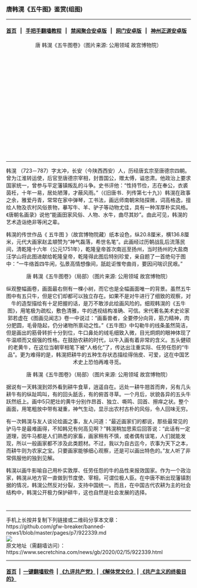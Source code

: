 ### 唐韩滉《五牛图》鉴赏(组图)
------------------------

#### [首页](https://github.com/gfw-breaker/banned-news1/blob/master/README.md) &nbsp;&nbsp;|&nbsp;&nbsp; [手把手翻墙教程](https://github.com/gfw-breaker/guides/wiki) &nbsp;&nbsp;|&nbsp;&nbsp; [禁闻聚合安卓版](https://github.com/gfw-breaker/bn-android) &nbsp;&nbsp;|&nbsp;&nbsp; [网门安卓版](https://github.com/oGate2/oGate) &nbsp;&nbsp;|&nbsp;&nbsp; [神州正道安卓版](https://github.com/SzzdOgate/update) 



<div class="article_right" style="fone-color:#000">
 <p style="text-align:center">
  <img alt="" src="https://img3.secretchina.com/pic/2020/2-5/p2620252a57828528-ss.jpg"/>
  <br>
   唐 韩滉《五牛图卷》（图片来源: 公用领域 故宫博物院）
   <span id="hideid" name="hideid" style="color:red;display:none;">
    <span href="https://www.secretchina.com">
    </span>
   </span>
  </br>
 </p>
 <div id="txt-mid1-t21-2017">
  <ins class="adsbygoogle" data-ad-client="ca-pub-1276641434651360" data-ad-slot="2451032099" style="display:inline-block;width:336px;height:280px">
  </ins>
  

---


  </div>
 </div>
 <p>
  <span href="https://www.secretchina.com/news/gb/tag/韩滉" target="_blank">
   韩滉
  </span>
  （723－787）字太冲，长安（今陕西西安）人，历经唐玄宗至唐德宗四朝。曾为江淮转运使，后官至唐德宗宰相，封晋国公，赠太傅，谥忠肃。他政治上要求国家统一，曾参与平定藩镇叛乱的斗争。史书评他：“性持节俭，志在奉公，衣裘茵衽，十年一易，居处陋薄，才蔽风雨。”（《旧唐书．列传第七十九》）韩滉在政事之余，雅爱丹青，常常在家中弹琴，工书法，画远师南朝宋陆探微，词高格逸，擅绘人物及农村风俗景物，摹写牛、羊、驴子等动物尤佳，具有一种浑厚朴实风格。《唐朝名画录》说他“能画田家风俗、人物、水牛，曲尽其妙”。由此可见，韩滉的艺术造诣绝非等闲之辈。
  <span id="hideid" name="hideid" style="color:red;display:none;">
   <span href="https://www.secretchina.com">
   </span>
  </span>
 </p>
 <p>
  韩滉的传世作品《
  <span href="https://www.secretchina.com/news/gb/tag/五牛图" target="_blank">
   五牛图
  </span>
  》（故宫博物院藏）纸本设色，纵20.8厘米，横136.8厘米，元代大画家赵孟頫赞为“神气磊落，希世名笔”。此画经过历朝战乱后流落民间，清乾隆十六年（公元1751年），乾隆皇帝首次南巡至扬州，当时扬州的大盐商汪学山将此图进献给乾隆皇帝，乾隆得此图后特别珍爱，亲自题了一首绝句于图中：“一牛络首四牛闲，弘景高情想像间，舐龁讵惟夸曲肖，要因问喘识民艰。”
 </p>
 <p style="text-align:center">
  <img alt="" src="https://img3.secretchina.com/pic/2020/2-5/p2620251a985160590-ss.jpg"/>
  <br>
   唐 韩滉《五牛图卷》（局部）（图片来源: 公用领域 故宫博物院）
  </br>
 </p>
 <p style="text-align:center">
  纵观整幅画卷，画面最右侧有一棵小树，而它也是全幅画面唯一的背景。虽然五牛图中有五只牛，但是它们却都可以独立存在。如果不是对牛进行了细致的观察，对牛的造型描绘有十足把握的话，是万不敢涉此绘画风险的。细观韩滉的《五牛图》，用笔极为疏松，敷色清雅，牛的透视结构准确、可信。宋代著名美术史论家郭若虚在《图画见闻志》卷一中说过：“画畜兽者，全要停分向背，筋力精神，肉分肥圆，毛骨隐起，仍分诸物所禀动之性。”《五牛图》中勾勒牛的线条虽然简洁，但是画出的筋骨转折十分到位，牛口鼻处的绒毛细致入微，目光炯炯的眼神体现了牛温顺而又倔强的性格。在鼓励农耕的时代，以牛入画有着非常的含义。五头健硕的老黄牛，在这位当朝宰相笔下被“人格化”了，传达出注重实际、任劳任怨的“牛品”。更为难得的是，韩滉把耕牛的五种生存状态描绘得俏皮、可爱，这在中国艺术史上恐怕再难寻觅。
 </p>
 <p style="text-align:center">
  <img alt="" src="https://img3.secretchina.com/pic/2020/2-5/p2620241a402775957-ss.jpg"/>
  <br>
   唐 韩滉《五牛图卷》（局部）（图片来源: 公用领域 故宫博物院）
  </br>
 </p>
 <p>
  据说有一天韩滉到郊外看到耕牛食草，逍遥自在。远处一耕牛翘首而奔，另有几头耕牛有的纵趾鸣叫，有的回头舐舌，有的俯首寻草。一个月后，状貌各异的五头牛跃然纸上。画中5只肥壮的黄牛分别作昂首、独立、嘶鸣、回首、擦痒之状。整个画面，用笔粗放中带有凝重，神气生动，显示出农村古朴的风俗，令人回味无穷。
 </p>
 <p>
  有一次韩滉与友人谈论绘画之事，友人问道：“最近画家们的都说，那些最常见的驴马牛是最难画得，不知韩兄有何高见啊？”韩滉稍加思索后回答说：“此话有一定道理，因牛马都是人们熟悉的家畜，画家稍有不慎，或者偶有误笔，人们就能发现，所以一般画家都不涉及此类题材。不过，我以为自古迄今，农事为天下之本，而耕牛则为农家之宝。只要画家能够细心观察，还是可以画出特色的。”友人听了非常佩服他的独到见解。
 </p>
 <p>
  韩滉以画牛影喻自己用朴实敦厚、任劳任怨的牛的品性来报效国家。作为一个政治家，韩滉从地方官一直做到节度使、宰相，可谓位极人臣。在中唐不断出现藩镇割据的情况，韩滉公然反对分裂，支持中国统一。而且，在中国古代农耕为主的社会结构中，韩滉公开极力保护耕牛，这也自然是社会发展的选择。
  <center>
   <div>
    <div id="txt-mid2-t22-2017" style="display: block;  max-height: 351px;  overflow: hidden;">
     <div id="SC-21xxx">
     </div>
     <ins class="adsbygoogle" data-ad-client="ca-pub-1276641434651360" data-ad-format="auto" data-ad-slot="4301710469" data-full-width-responsive="true" style="display:block">
     </ins>
    </div>
   </div>
  </center>
  <div style="padding-top:12px;">
  </div>
 </p>
</div>

<hr/>
手机上长按并复制下列链接或二维码分享本文章：<br/>
https://github.com/gfw-breaker/banned-news1/blob/master/pages/p7/922339.md <br/>
<a href='https://github.com/gfw-breaker/banned-news1/blob/master/pages/p7/922339.md'><img src='https://github.com/gfw-breaker/banned-news1/blob/master/pages/p7/922339.md.png'/></a> <br/>
原文地址（需翻墙访问）：https://www.secretchina.com/news/gb/2020/02/15/922339.html


------------------------
#### [首页](https://github.com/gfw-breaker/banned-news1/blob/master/README.md) &nbsp;|&nbsp; [一键翻墙软件](https://github.com/gfw-breaker/nogfw/blob/master/README.md) &nbsp;| [《九评共产党》](https://github.com/gfw-breaker/9ping.md/blob/master/README.md#九评之一评共产党是什么) | [《解体党文化》](https://github.com/gfw-breaker/jtdwh.md/blob/master/README.md) | [《共产主义的终极目的》](https://github.com/gfw-breaker/gczydzjmd.md/blob/master/README.md)


<img src='http://gfw-breaker.win/banned-news/pages/p7/922339.md' width='0px' height='0px'/>